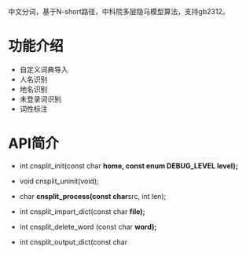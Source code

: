中文分词，基于N-short路径，中科院多层隐马模型算法，支持gb2312。

# 功能介绍 #
  * 自定义词典导入
  * 人名识别
  * 地名识别
  * 未登录词识别
  * 词性标注
# API简介 #
  * int cnsplit\_init(const char **home, const enum DEBUG\_LEVEL level);**

  * void cnsplit\_uninit(void);

  * char **cnsplit\_process(const char**src, int len);

  * int cnsplit\_import\_dict(const char **file);**

  * int cnsplit\_delete\_word (const char **word);**

  * int cnsplit\_output\_dict(const char 